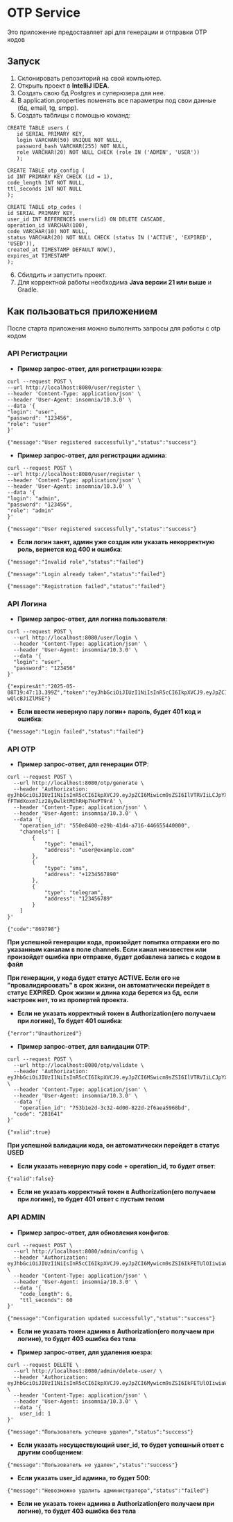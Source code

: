 # OTP Service

Это приложение предоставляет api для генерации и отправки OTP кодов

## Запуск

1. Склонировать репозиторий на свой компьютер.
2. Открыть проект в **IntelliJ IDEA**.
3. Создать свою бд  Postgres и суперюзера для нее.
4. В application.properties поменять все параметры под свои данные (бд, email, tg, smpp).
5. Создать таблицы c помощью команд:
```
CREATE TABLE users (
   id SERIAL PRIMARY KEY,
   login VARCHAR(50) UNIQUE NOT NULL,
   password_hash VARCHAR(255) NOT NULL,
   role VARCHAR(20) NOT NULL CHECK (role IN ('ADMIN', 'USER'))
   );

CREATE TABLE otp_config (
id INT PRIMARY KEY CHECK (id = 1),
code_length INT NOT NULL,
ttl_seconds INT NOT NULL
);

CREATE TABLE otp_codes (
id SERIAL PRIMARY KEY,
user_id INT REFERENCES users(id) ON DELETE CASCADE,
operation_id VARCHAR(100),
code VARCHAR(10) NOT NULL,
status VARCHAR(20) NOT NULL CHECK (status IN ('ACTIVE', 'EXPIRED', 'USED')),
created_at TIMESTAMP DEFAULT NOW(),
expires_at TIMESTAMP
);
```
6. Сбилдить и запустить проект. 
7. Для корректной работы необходима **Java версии 21 или выше** и Gradle.

## Как пользоваться приложением

После старта приложения можно выполнять запросы для работы с otp кодом

### API Регистрации

- **Пример запрос-ответ, для регистрации юзера**:
```
curl --request POST \
--url http://localhost:8080/user/register \
--header 'Content-Type: application/json' \
--header 'User-Agent: insomnia/10.3.0' \
--data '{
"login": "user",
"password": "123456",
"role": "user"
}'
```
```
{"message":"User registered successfully","status":"success"}
```
- **Пример запрос-ответ, для регистрации админа**:
```
curl --request POST \
--url http://localhost:8080/user/register \
--header 'Content-Type: application/json' \
--header 'User-Agent: insomnia/10.3.0' \
--data '{
"login": "admin",
"password": "123456",
"role": "admin"
}'
```
```
{"message":"User registered successfully","status":"success"}
```

- **Если логин занят, админ уже создан или указать некорректную роль, вернется код 400 и ошибка**:
```
{"message":"Invalid role","status":"failed"}
```
```
{"message":"Login already taken","status":"failed"}
```
```
{"message":"Registration failed","status":"failed"}
```

### API Логина

- **Пример запрос-ответ, для логина пользователя**:
```
curl --request POST \
  --url http://localhost:8080/user/login \
  --header 'Content-Type: application/json' \
  --header 'User-Agent: insomnia/10.3.0' \
  --data '{
  "login": "user",
  "password": "123456"
}'
```
```
{"expiresAt":"2025-05-08T19:47:13.399Z","token":"eyJhbGciOiJIUzI1NiIsInR5cCI6IkpXVCJ9.eyJpZCI6MSwicm9sZSI6IlVTRVIiLCJpYXQiOjE3NDY3MzAwMzMsImV4cCI6MTc0NjczMzYzM30.zKegB5Knef9xoiJrrgU_rjIMBW4qwJ-wQlcBJiZlMSE"}
```
- **Если ввести неверную пару логин+ пароль, будет 401 код и ошибка**:

```
{"message":"Login failed","status":"failed"}
```

### API OTP

- **Пример запрос-ответ, для генерации OTP**:
```
curl --request POST \
  --url http://localhost:8080/otp/generate \
  --header 'Authorization: eyJhbGciOiJIUzI1NiIsInR5cCI6IkpXVCJ9.eyJpZCI6Miwicm9sZSI6IlVTRVIiLCJpYXQiOjE3NDY3MjcyNzcsImV4cCI6MTc0NjczMDg3N30.tB8rE7rE-fFTWdXoxm7iz28yDwlktMIhRHp7HxPT9rA' \
  --header 'Content-Type: application/json' \
  --header 'User-Agent: insomnia/10.3.0' \
  --data '{
    "operation_id": "550e8400-e29b-41d4-a716-446655440000",
    "channels": [
        {
            "type": "email",
            "address": "user@example.com"
        },
        {
            "type": "sms",
            "address": "+1234567890"
        },
        {
            "type": "telegram",
            "address": "123456789"
        }
    ]
}'
```
```
{"code":"869798"}
```
**При успешной генерации кода, произойдет попытка отправки его по указанным каналам в поле channels. Если канал неизвестен или произойдет ошибка при отправке, будет добавлена запись с кодом в файл**

**При генерации, у кода будет статус ACTIVE. Если его не "провалидироовать" в срок жизни, он автоматически перейдет в статус EXPIRED. Срок жизни и длина кода берется из бд, если настроек нет, то из пропертей проекта.**
- **Если не указать корректный токен в Authorization(его получаем при логине), То будет 401 ошибка**:
```
{"error":"Unauthorized"}
```

- **Пример запрос-ответ, для валидации OTP**:
```
curl --request POST \
  --url http://localhost:8080/otp/validate \
  --header 'Authorization: eyJhbGciOiJIUzI1NiIsInR5cCI6IkpXVCJ9.eyJpZCI6MSwicm9sZSI6IlVTRVIiLCJpYXQiOjE3NDY3MzA1NDMsImV4cCI6MTc0NjczNDE0M30.JKn8AK8I60aDc1oolYtr41HQQp5P7EYiaYVlVbpN_Qk' \
  --header 'Content-Type: application/json' \
  --header 'User-Agent: insomnia/10.3.0' \
  --data '{
	"operation_id": "753b1e2d-3c32-4d00-822d-2f6aea5968bd",
  "code": "281641"
}'
```
```
{"valid":true}
```
**При успешной валидации кода, он автоматически перейдет в статус USED**
- **Если указать неверную пару code + operation_id, то будет ответ**:
```
{"valid":false}
```

- **Если не указать корректный токен в Authorization(его получаем при логине), то будет 401 ответ с пустым телом**

### API ADMIN

- **Пример запрос-ответ, для обновления конфигов**:
```
curl --request POST \
  --url http://localhost:8080/admin/config \
  --header 'Authorization: eyJhbGciOiJIUzI1NiIsInR5cCI6IkpXVCJ9.eyJpZCI6Mywicm9sZSI6IkFETUlOIiwiaWF0IjoxNzQ2NzMwODMwLCJleHAiOjE3NDY3MzQ0MzB9.nrcC5jCuEzb270JOFAqpqvas8jMG4XlmIYgfshdsmFA' \
  --header 'Content-Type: application/json' \
  --header 'User-Agent: insomnia/10.3.0' \
  --data '{
	"code_length": 6,
	"ttl_seconds": 60
}'
```
```
{"message":"Configuration updated successfully","status":"success"}
```
- **Если не указать токен админа в Authorization(его получаем при логине), то будет 403 ошибка без тела**

- **Пример запрос-ответ, для удаления юезра**:
```
curl --request DELETE \
  --url http://localhost:8080/admin/delete-user/ \
  --header 'Authorization: eyJhbGciOiJIUzI1NiIsInR5cCI6IkpXVCJ9.eyJpZCI6Mywicm9sZSI6IkFETUlOIiwiaWF0IjoxNzQ2NzMwODMwLCJleHAiOjE3NDY3MzQ0MzB9.nrcC5jCuEzb270JOFAqpqvas8jMG4XlmIYgfshdsmFA' \
  --header 'Content-Type: application/json' \
  --header 'User-Agent: insomnia/10.3.0' \
  --data '{
	user_id: 1
}'
```
```
{"message":"Пользователь успешно удален","status":"success"}
```
- **Если указать несуществующий user_id, то будет успешный ответ с другим сообщением**:
```
{"message":"Пользователь не удален","status":"success"}
```

- **Если указать user_id админа, то будет 500**:
```
{"message":"Невозможно удалить администратора","status":"failed"}
```

- **Если не указать токен админа в Authorization(его получаем при логине), то будет 403 ошибка без тела**